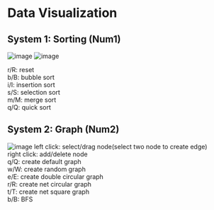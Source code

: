 # Data Visualization <br />

## System 1: Sorting (Num1) <br />
![image](https://user-images.githubusercontent.com/80531783/142875320-4a1c246b-7621-43fc-9d88-873081358f41.png)
![image](https://user-images.githubusercontent.com/80531783/142875472-27570371-f5b8-473d-b6b4-9cc19c2b34c0.png)

r/R: reset <br />
b/B: bubble sort <br />
i/I: insertion sort <br />
s/S: selection sort <br />
m/M: merge sort <br />
q/Q: quick sort <br />

## System 2: Graph (Num2) <br />
![image](https://user-images.githubusercontent.com/80531783/142875546-8e971c11-d6e0-4ec9-8050-6c5a645d1520.png)
left click: select/drag node(select two node to create edge) <br />
right click: add/delete node <br />
q/Q: create default graph <br />
w/W: create random graph <br />
e/E: create double circular graph <br />
r/R: create net circular graph <br />
t/T: create net square graph <br />
b/B: BFS <br />
